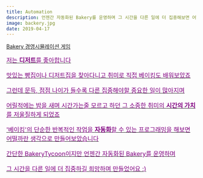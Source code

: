 ```yaml
---
title: Automation
description: 언젠간 자동화된 Bakery를 운영하며 그 시간을 다른 일에 더 집중해보면 어떨까?
image: backery.jpg
date: 2019-04-17
---
```



<a href="https://github.com/hayleyshim/BakeryTycoon">Bakery 경영시뮬레이션 게임

<font size="3" color="purple">
저는 <b>디저트</b>를 좋아합니다
<p>맛있는 빵집이나 디저트집을 찾아다니고 취미로 직접 베이킹도 배워보았죠
<p>그런데 문득, 점점 나이가 들수록 다른 집중해야할 중요한 일이 많아지며
<p>어릴적에는 밤을 새며 시간가는줄 모르고 하던 그 소중한 취미의 <b>시간의 가치</b>를 저울질하게 되었죠
<p>'베이킹'의 단순한 반복적인 작업을 <b>자동화</b>할 수 있는 프로그래밍을 해보면 어떨까란 생각으로 만들어보았습니다
<p>간단한 BakeryTycoon이지만 언젠간 자동화된 Bakery를 운영하며 
<p>그 시간을 다른 일에 더 집중하길 희망하며 만들었어요 :)  